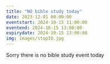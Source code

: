 ```yaml
---
title: "NO bible study today"
date: 2023-12-01 00:00:00
eventstart: 2024-10-15 11:00:00
eventend: 2024-10-15 13:00:00
expirydate: 2024-10-15 13:00:00
img: images/stopID.jpg
---
```


Sorry there is no bible study event today